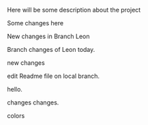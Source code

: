 Here will be some description about the project


Some changes here 

New changes in Branch Leon


Branch changes of Leon today. 

new changes

edit Readme file on local branch.

hello.

changes changes.

colors